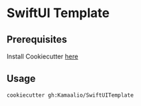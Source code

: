 # SwiftUI Template

## Prerequisites

Install Cookiecutter [here](https://cookiecutter.readthedocs.io/en/stable/installation.html)

## Usage

```shell
cookiecutter gh:Kamaalio/SwiftUITemplate
```
